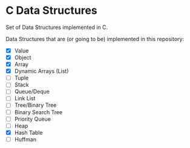 # C Data Structures

Set of Data Structures implemented in C.

Data Structures that are (or going to be) implemented in this repository:

- [x] Value
- [x] Object
- [x] Array
- [x] Dynamic Arrays (List)
- [ ] Tuple
- [ ] Stack
- [ ] Queue/Deque
- [ ] Link List
- [ ] Tree/Binary Tree
- [ ] Binary Search Tree
- [ ] Priority Queue
- [ ] Heap
- [x] Hash Table
- [ ] Huffman
